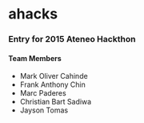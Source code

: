 # ahacks
<h3><strong>Entry for 2015 Ateneo Hackthon</strong></h3>
<h4>Team Members</h4>
<ul>
<li>Mark Oliver Cahinde</li>
<li>Frank Anthony Chin</li>
<li>Marc Paderes</li>
<li>Christian Bart Sadiwa</li>
<li>Jayson Tomas</li>
</ul>

